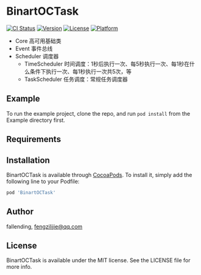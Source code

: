 # BinartOCTask

[![CI Status](https://img.shields.io/travis/fallending/BinartOCTask.svg?style=flat)](https://travis-ci.org/fallending/BinartOCTask)
[![Version](https://img.shields.io/cocoapods/v/BinartOCTask.svg?style=flat)](https://cocoapods.org/pods/BinartOCTask)
[![License](https://img.shields.io/cocoapods/l/BinartOCTask.svg?style=flat)](https://cocoapods.org/pods/BinartOCTask)
[![Platform](https://img.shields.io/cocoapods/p/BinartOCTask.svg?style=flat)](https://cocoapods.org/pods/BinartOCTask)

* Core 高可用基础类
* Event 事件总线
* Scheduler 调度器
  * TimeScheduler 时间调度：1秒后执行一次、每5秒执行一次、每1秒在什么条件下执行一次、每1秒执行一次共5次，等
  * TaskScheduler 任务调度：常规任务调度器

## Example

To run the example project, clone the repo, and run `pod install` from the Example directory first.

## Requirements

## Installation

BinartOCTask is available through [CocoaPods](https://cocoapods.org). To install
it, simply add the following line to your Podfile:

```ruby
pod 'BinartOCTask'
```

## Author

fallending, fengzilijie@qq.com

## License

BinartOCTask is available under the MIT license. See the LICENSE file for more info.

